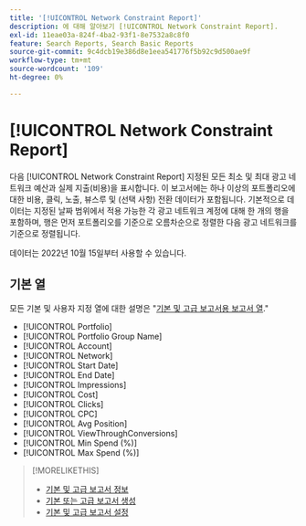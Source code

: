 ```yaml
---
title: '[!UICONTROL Network Constraint Report]'
description: 에 대해 알아보기 [!UICONTROL Network Constraint Report].
exl-id: 11eae03a-824f-4ba2-93f1-8e7532a8c8f0
feature: Search Reports, Search Basic Reports
source-git-commit: 9c4dcb19e386d8e1eea541776f5b92c9d500ae9f
workflow-type: tm+mt
source-wordcount: '109'
ht-degree: 0%

---
```


# [!UICONTROL Network Constraint Report]

다음 [!UICONTROL Network Constraint Report] 지정된 모든 최소 및 최대 광고 네트워크 예산과 실제 지출(비용)을 표시합니다. 이 보고서에는 하나 이상의 포트폴리오에 대한 비용, 클릭, 노출, 뷰스루 및 (선택 사항) 전환 데이터가 포함됩니다. 기본적으로 데이터는 지정된 날짜 범위에서 적용 가능한 각 광고 네트워크 계정에 대해 한 개의 행을 포함하며, 행은 먼저 포트폴리오를 기준으로 오름차순으로 정렬한 다음 광고 네트워크를 기준으로 정렬됩니다.

데이터는 2022년 10월 15일부터 사용할 수 있습니다.<!-- [Later: You can view data for the previous NN days.] -->

## 기본 열

모든 기본 및 사용자 지정 열에 대한 설명은 &quot;[기본 및 고급 보고서용 보고서 열](basic-advanced-report-columns.md).&quot;

* [!UICONTROL Portfolio]
* [!UICONTROL Portfolio Group Name]
* [!UICONTROL Account]
* [!UICONTROL Network]
* [!UICONTROL Start Date]
* [!UICONTROL End Date]
* [!UICONTROL Impressions]
* [!UICONTROL Cost]
* [!UICONTROL Clicks]
* [!UICONTROL CPC]
* [!UICONTROL Avg Position]
* [!UICONTROL ViewThroughConversions]
* [!UICONTROL Min Spend (%)]
* [!UICONTROL Max Spend (%)]

>[!MORELIKETHIS]
>
>* [기본 및 고급 보고서 정보](basic-advanced-report-about.md)
>* [기본 또는 고급 보고서 생성](basic-advanced-report-generate.md)
>* [기본 및 고급 보고서 설정](basic-advanced-report-settings.md)
